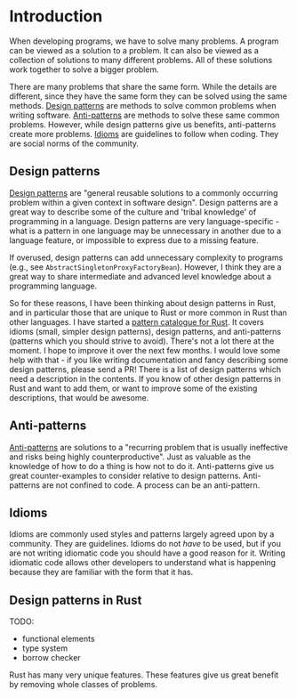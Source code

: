 # Introduction

When developing programs, we have to solve many problems. A program can be viewed as a solution to a problem. It can also be viewed as a collection of solutions to many different problems. All of these solutions work together to solve a bigger problem.

There are many problems that share the same form. While the details are different, since they have the same form they can be solved using the same methods. [Design patterns](#design-patterns) are methods to solve common problems when writing software. [Anti-patterns](#anti-patterns) are methods to solve these same common problems. However, while design patterns give us benefits, anti-patterns create more problems. [Idioms](#idioms) are guidelines to follow when coding. They are social norms of the community.

## Design patterns

[Design patterns](https://en.wikipedia.org/wiki/Software_design_pattern) are "general reusable solutions to a commonly occurring problem within a given context in software design". Design patterns are a great way to describe some of the culture and 'tribal knowledge' of programming in a language. Design patterns are very language-specific - what is a pattern in one language may be unnecessary in another due to a language feature, or impossible to express due to a missing feature.

If overused, design patterns can add unnecessary complexity to programs (e.g., see `AbstractSingletonProxyFactoryBean`). However, I think they are a great way to share intermediate and advanced level knowledge about a programming language.

So for these reasons, I have been thinking about design patterns in Rust, and in particular those that are unique to Rust or more common in Rust than other languages. I have started a [pattern catalogue for Rust](https://github.com/rust-unofficial/patterns/blob/master/README.md). It covers idioms (small, simpler design patterns), design patterns, and anti-patterns (patterns which you should strive to avoid). There's not a lot there at the moment. I hope to improve it over the next few months. I would love some help with that - if you like writing documentation and fancy describing some design patterns, please send a PR! There is a list of design patterns which need a description in the contents. If you know of other design patterns in Rust and want to add them, or want to improve some of the existing descriptions, that would be awesome.

## Anti-patterns

[Anti-patterns](https://en.wikipedia.org/wiki/Anti-pattern) are solutions to a "recurring problem that is usually ineffective and risks being highly counterproductive". Just as valuable as the knowledge of how to do a thing is how not to do it. Anti-patterns give us great counter-examples to consider relative to design patterns. Anti-patterns are not confined to code. A process can be an anti-pattern.

## Idioms

Idioms are commonly used styles and patterns largely agreed upon by a community. They are guidelines. Idioms do not _have_ to be used, but if you are not writing idiomatic code you should have a good reason for it. Writing idiomatic code allows other developers to understand what is happening because they are familiar with the form that it has.

## Design patterns in Rust

TODO:

- functional elements
- type system
- borrow checker

Rust has many very unique features. These features give us great benefit by removing whole classes of problems.
